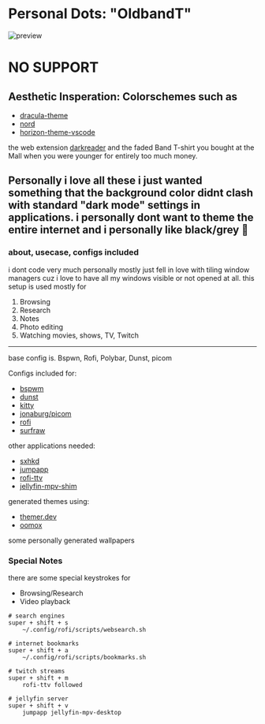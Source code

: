 # Personal Dots: "OldbandT"
![preview](https://raw.githubusercontent.com/crustware/dotzzz/master/preview.gif?token=AQEXLV5GSL5O74F2KC6EJE3AHFNMO)
# NO SUPPORT
## Aesthetic Insperation: Colorschemes such as
- [dracula-theme](https://github.com/dracula/dracula-theme)
- [nord](https://github.com/arcticicestudio/nord)
- [horizon-theme-vscode](https://github.com/jolaleye/horizon-theme-vscode)

the web extension [darkreader](https://darkreader.org/)
and the faded Band T-shirt you bought at the Mall when
you were younger for entirely too much money.

Personally i love all these i just wanted something that the background color didnt clash with standard "dark mode"
settings in applications. i personally dont want to theme
the entire internet and i personally like black/grey 🖤
---
### about, usecase, configs included
i dont code very much personally mostly just fell in love with tiling window managers cuz i love to have all my windows visible or not opened at all.
this setup is used mostly for 
1. Browsing
2. Research
3. Notes
4. Photo editing
5. Watching movies, shows, TV, Twitch
---
base config is.
Bspwn, Rofi, Polybar, Dunst, picom

Configs included for:
- [bspwm](https://github.com/baskerville/bspwm)
- [dunst](https://github.com/dunst-project/dunst)
- [kitty](https://github.com/kovidgoyal/kitty)
- [jonaburg/picom](https://github.com/jonaburg/picom)
- [rofi](https://github.com/davatorium/rofi)
- [surfraw](https://github.com/kisom/surfraw)

other applications needed:
- [sxhkd](https://github.com/baskerville/sxhkd)
- [jumpapp](https://github.com/mkropat/jumpapp)
- [rofi-ttv](https://github.com/loiccoyle/rofi-ttv)
- [jellyfin-mpv-shim](https://github.com/iwalton3/jellyfin-mpv-shim)

generated themes using:
- [themer.dev](https://themer.dev/?colors.dark.accent0=%239b5c78&colors.dark.accent1=%23ec9e9b&colors.dark.accent2=%2374ae93&colors.dark.accent3=%2374ae93&colors.dark.accent4=%236d959f&colors.dark.accent5=%23878a9b&colors.dark.accent6=%23a5b0b8&colors.dark.accent7=%23b294bb&colors.dark.shade0=%23181A1B&colors.dark.shade1=%23343637&colors.dark.shade2=%23515253&colors.dark.shade3=%236D6E6F&colors.dark.shade4=%23898A8A&colors.dark.shade5=%23A6A6A6&colors.dark.shade6=%23C2C2C2&colors.dark.shade7=%23D0D0D0&colors.light.accent0=%23F03E4D&colors.light.accent1=%23F37735&colors.light.accent2=%23EEBA21&colors.light.accent3=%2397BD2D&colors.light.accent4=%231FC598&colors.light.accent5=%2353A6E1&colors.light.accent6=%23BF65F0&colors.light.accent7=%23EE4EB8&colors.light.shade0=%23FFFCFF&colors.light.shade1=%23E0DCE0&colors.light.shade2=%23C1BCC2&colors.light.shade3=%23A29DA3&colors.light.shade4=%23847E85&colors.light.shade5=%23656066&colors.light.shade6=%23474247&colors.light.shade7=%23282629&activeColorSet=dark&calculateIntermediaryShades.dark=false&calculateIntermediaryShades.light=false)
- [oomox](https://github.com/themix-project/oomox)

some personally generated wallpapers

### Special Notes

there are some special keystrokes for 
- Browsing/Research
- Video playback

```
# search engines
super + shift + s
    ~/.config/rofi/scripts/websearch.sh

# internet bookmarks
super + shift + a
    ~/.config/rofi/scripts/bookmarks.sh

# twitch streams
super + shift + m
    rofi-ttv followed

# jellyfin server
super + shift + v
    jumpapp jellyfin-mpv-desktop

```



